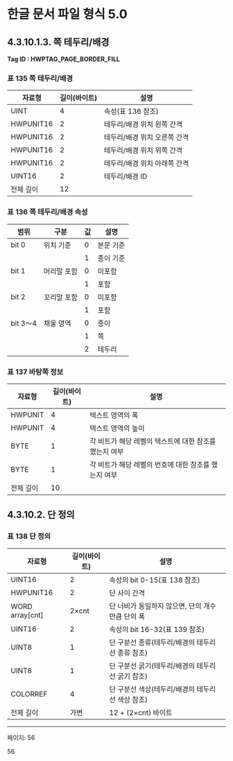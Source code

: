# 한글 문서 파일 형식 5.0

## 4.3.10.1.3. 쪽 테두리/배경

**Tag ID : HWPTAG_PAGE_BORDER_FILL**

### 표 135 쪽 테두리/배경

| 자료형 | 길이(바이트) | 설명 |
|--------|-------------|------|
| UINT | 4 | 속성(표 136 참조) |
| HWPUNIT16 | 2 | 테두리/배경 위치 왼쪽 간격 |
| HWPUNIT16 | 2 | 테두리/배경 위치 오른쪽 간격 |
| HWPUNIT16 | 2 | 테두리/배경 위치 위쪽 간격 |
| HWPUNIT16 | 2 | 테두리/배경 위치 아래쪽 간격 |
| UINT16 | 2 | 테두리/배경 ID |
| 전체 길이 | 12 |  |

### 표 136 쪽 테두리/배경 속성

| 범위 | 구분 | 값 | 설명 |
|------|-----|----|----- |
| bit 0 | 위치 기준 | 0 | 본문 기준 |
|       |          | 1 | 종이 기준 |
| bit 1 | 머리말 포함 | 0 | 미포함 |
|       |            | 1 | 포함 |
| bit 2 | 꼬리말 포함 | 0 | 미포함 |
|       |            | 1 | 포함 |
| bit 3～4 | 채울 영역 | 0 | 종이 |
|         |          | 1 | 쪽 |
|         |          | 2 | 테두리 |

### 표 137 바탕쪽 정보

| 자료형 | 길이(바이트) | 설명 |
|--------|-------------|------|
| HWPUNIT | 4 | 텍스트 영역의 폭 |
| HWPUNIT | 4 | 텍스트 영역의 높이 |
| BYTE | 1 | 각 비트가 해당 레벨의 텍스트에 대한 참조를 했는지 여부 |
| BYTE | 1 | 각 비트가 해당 레벨의 번호에 대한 참조를 했는지 여부 |
| 전체 길이 | 10 |  |

## 4.3.10.2. 단 정의

### 표 138 단 정의

| 자료형 | 길이(바이트) | 설명 |
|--------|-------------|------|
| UINT16 | 2 | 속성의 bit 0-15(표 138 참조) |
| HWPUNIT16 | 2 | 단 사이 간격 |
| WORD array[cnt] | 2×cnt | 단 너비가 동일하지 않으면, 단의 개수만큼 단의 폭 |
| UINT16 | 2 | 속성의 bit 16-32(표 139 참조) |
| UINT8 | 1 | 단 구분선 종류(테두리/배경의 테두리 선 종류 참조) |
| UINT8 | 1 | 단 구분선 굵기(테두리/배경의 테두리 선 굵기 참조) |
| COLORREF | 4 | 단 구분선 색상(테두리/배경의 테두리 선 색상 참조) |
| 전체 길이 | 가변 | 12 + (2×cnt) 바이트 |

---
페이지: 56

56